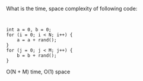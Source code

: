 What is the time, space complexity of following code:

```


int a = 0, b = 0;
for (i = 0; i < N; i++) {
    a = a + rand();
}
for (j = 0; j < M; j++) {
    b = b + rand();
}
```

O(N + M) time, O(1) space
